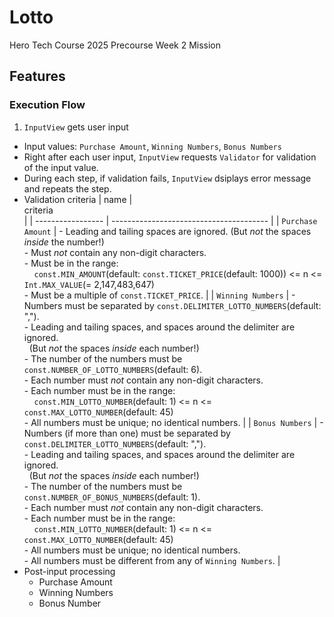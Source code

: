 # Lotto

Hero Tech Course 2025 Precourse Week 2 Mission

## Features

### Execution Flow

1. `InputView` gets user input
* Input values: `Purchase Amount`, `Winning Numbers`, `Bonus Numbers`
* Right after each user input, `InputView` requests `Validator` for validation of the input value.
* During each step, if validation fails, `InputView` dsiplays error message and repeats the step.
* Validation criteria
  | name              | <div style="width:290px">criteria</div> |
  | ----------------- | --------------------------------------- |
  | `Purchase Amount` | - Leading and tailing spaces are ignored. (But *not* the spaces *inside* the number!)<br>- Must *not* contain any non-digit characters.<br>- Must be in the range:<br>&nbsp;&nbsp;&nbsp;&nbsp;`const.MIN_AMOUNT`(default: `const.TICKET_PRICE`(default: 1000)) <= n <= `Int.MAX_VALUE`(= 2,147,483,647)<br>- Must be a multiple of `const.TICKET_PRICE`. |
  | `Winning Numbers` | - Numbers must be separated by `const.DELIMITER_LOTTO_NUMBERS`(default: ",").<br>- Leading and tailing spaces, and spaces around the delimiter are ignored.<br>&nbsp;&nbsp;(But *not* the spaces *inside* each number!)<br>- The number of the numbers must be `const.NUMBER_OF_LOTTO_NUMBERS`(default: 6).<br>- Each number must *not* contain any non-digit characters.<br>- Each number must be in the range:<br>&nbsp;&nbsp;&nbsp;&nbsp;`const.MIN_LOTTO_NUMBER`(default: 1) <= n <= `const.MAX_LOTTO_NUMBER`(default: 45)<br>- All numbers must be unique; no identical numbers. |
  | `Bonus Numbers`    | - Numbers (if more than one) must be separated by `const.DELIMITER_LOTTO_NUMBERS`(default: ",").<br>- Leading and tailing spaces, and spaces around the delimiter are ignored.<br>&nbsp;&nbsp;(But *not* the spaces *inside* each number!)<br>- The number of the numbers must be `const.NUMBER_OF_BONUS_NUMBERS`(default: 1).<br>- Each number must *not* contain any non-digit characters.<br>- Each number must be in the range:<br>&nbsp;&nbsp;&nbsp;&nbsp;`const.MIN_LOTTO_NUMBER`(default: 1) <= n <= `const.MAX_LOTTO_NUMBER`(default: 45)<br>- All numbers must be unique; no identical numbers.<br>- All numbers must be different from any of `Winning Numbers`. |
* Post-input processing
  - Purchase Amount
  - Winning Numbers
  - Bonus Number
